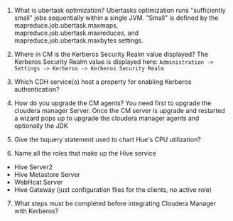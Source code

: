 1. What is ubertask optimization?
Ubertasks optimization runs "sufficiently small" jobs sequentially within a single JVM. "Small" is defined by the mapreduce.job.ubertask.maxmaps, mapreduce.job.ubertask.maxreduces, and mapreduce.job.ubertask.maxbytes settings.
2. Where in CM is the Kerberos Security Realm value displayed?
The Kerberos Security Realm value is displayed here:
`Administration -> Settings -> Kerberos -> Kerberos Security Realm`
3. Which CDH service(s) host a property for enabling Kerberos authentication?

4. How do you upgrade the CM agents?
You need first to upgrade the cloudera manager Server. Once the CM server is upgrade and restarted a wizard pops up to upgrade the cloudera manager agents and optionally the JDK

5. Give the tsquery statement used to chart Hue's CPU utilization?

6. Name all the roles that make up the Hive service
  - Hive Server2
  - Hive Metastore Server
  - WebHcat Server
  - Hive Gateway (just configuration flies for the clients, no active role)

7. What steps must be completed before integrating Cloudera Manager with Kerberos?
